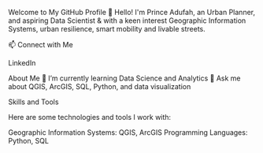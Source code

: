 Welcome to My GitHub Profile 👋
Hello! I'm Prince Adufah, an Urban Planner, and aspiring Data Scientist & with a keen interest Geographic Information Systems, urban resilience, smart mobility and livable streets. 

📫 Connect with Me

LinkedIn

About Me
🌱 I’m currently learning Data Science and Analytics
💬 Ask me about QGIS, ArcGIS, SQL, Python, and data visualization

Skills and Tools

Here are some technologies and tools I work with:

Geographic Information Systems: QGIS, ArcGIS
Programming Languages: Python, SQL


<!---
kwameadufah/kwameadufah is a ✨ special ✨ repository because its `README.md` (this file) appears on your GitHub profile.
You can click the Preview link to take a look at your changes.
--->

